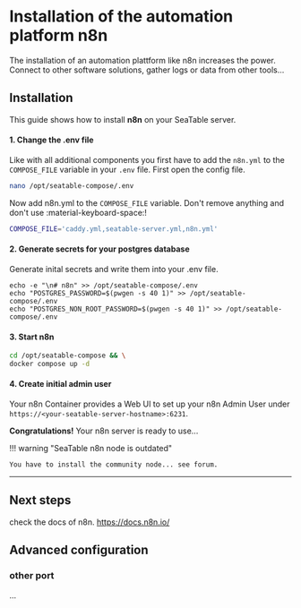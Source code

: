 # Installation of the automation platform n8n

The installation of an automation plattform like n8n increases the power. Connect to other software solutions, gather logs or data from other tools...

## Installation

This guide shows how to install **n8n** on your SeaTable server.

#### 1. Change the .env file

Like with all additional components you first have to add the `n8n.yml` to the `COMPOSE_FILE` variable in your `.env` file.
First open the config file.

```bash
nano /opt/seatable-compose/.env
```

Now add n8n.yml to the `COMPOSE_FILE` variable. Don't remove anything and don't use :material-keyboard-space:!

```bash
COMPOSE_FILE='caddy.yml,seatable-server.yml,n8n.yml'
```

#### 2. Generate secrets for your postgres database

Generate inital secrets and write them into your .env file.

```
echo -e "\n# n8n" >> /opt/seatable-compose/.env
echo "POSTGRES_PASSWORD=$(pwgen -s 40 1)" >> /opt/seatable-compose/.env
echo "POSTGRES_NON_ROOT_PASSWORD=$(pwgen -s 40 1)" >> /opt/seatable-compose/.env
```

#### 3. Start n8n

```bash
cd /opt/seatable-compose && \
docker compose up -d
```

#### 4. Create initial admin user

Your n8n Container provides a Web UI to set up your n8n Admin User under `https://<your-seatable-server-hostname>:6231`.

**Congratulations!** Your n8n server is ready to use...

!!! warning "SeaTable n8n node is outdated"

    You have to install the community node... see forum.

---

## Next steps

check the docs of n8n. https://docs.n8n.io/

## Advanced configuration

### other port

...
